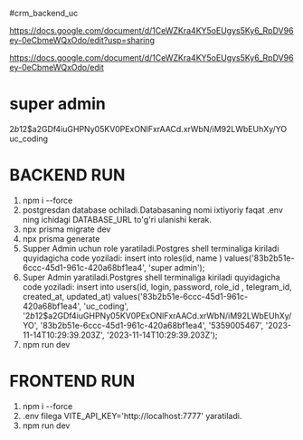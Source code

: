 #crm_backend_uc

https://docs.google.com/document/d/1CeWZKra4KY5oEUgys5Ky6_RpDV96ey-0eCbmeWQxOdo/edit?usp=sharing

https://docs.google.com/document/d/1CeWZKra4KY5oEUgys5Ky6_RpDV96ey-0eCbmeWQxOdo/edit


# super admin
 $2b$12$a2GDf4iuGHPNy05KV0PExONlFxrAACd.xrWbN/iM92LWbEUhXy/YO
 uc_coding


# BACKEND RUN

1. npm i --force
2. postgresdan database ochiladi.Databasaning nomi ixtiyoriy faqat .env ning ichidagi DATABASE_URL to'g'ri ulanishi kerak.
3. npx prisma migrate dev
4. npx prisma generate
5. Supper Admin uchun role yaratiladi.Postgres shell terminaliga kiriladi quyidagicha code yoziladi: insert into roles(id, name ) values('83b2b51e-6ccc-45d1-961c-420a68bf1ea4', 'super admin');
6. Super Admin yaratiladi.Postgres shell terminaliga kiriladi quyidagicha code yoziladi: insert into users(id, login, password, role_id , telegram_id, created_at, updated_at) values('83b2b51e-6ccc-45d1-961c-420a68bf1ea4', 'uc_coding', '$2b$12$a2GDf4iuGHPNy05KV0PExONlFxrAACd.xrWbN/iM92LWbEUhXy/YO', '83b2b51e-6ccc-45d1-961c-420a68bf1ea4', '5359005467', '2023-11-14T10:29:39.203Z', '2023-11-14T10:29:39.203Z');
7. npm run dev

# FRONTEND RUN

1. npm i --force
2. .env filega VITE_API_KEY='http://localhost:7777' yaratiladi.
3. npm run dev